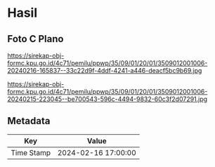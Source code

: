 # Hasil

## Foto C Plano

https://sirekap-obj-formc.kpu.go.id/4c71/pemilu/ppwp/35/09/01/20/01/3509012001006-20240216-165837--33c22d9f-4ddf-4241-a446-deacf5bc9b69.jpg

https://sirekap-obj-formc.kpu.go.id/4c71/pemilu/ppwp/35/09/01/20/01/3509012001006-20240215-223045--be700543-596c-4494-9832-60c3f2d07291.jpg


## Metadata

| Key        | Value               |
| ---------- | ------------------- |
| Time Stamp | 2024-02-16 17:00:00 |



